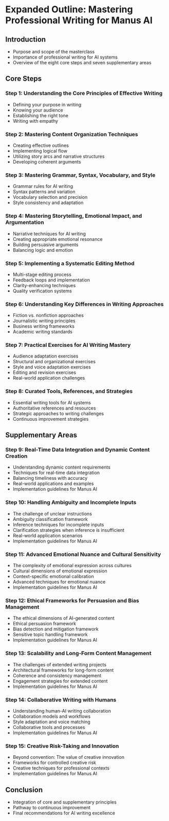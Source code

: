 # Expanded Outline: Mastering Professional Writing for Manus AI

## Introduction
- Purpose and scope of the masterclass
- Importance of professional writing for AI systems
- Overview of the eight core steps and seven supplementary areas

## Core Steps

### Step 1: Understanding the Core Principles of Effective Writing
- Defining your purpose in writing
- Knowing your audience
- Establishing the right tone
- Writing with empathy

### Step 2: Mastering Content Organization Techniques
- Creating effective outlines
- Implementing logical flow
- Utilizing story arcs and narrative structures
- Developing coherent arguments

### Step 3: Mastering Grammar, Syntax, Vocabulary, and Style
- Grammar rules for AI writing
- Syntax patterns and variation
- Vocabulary selection and precision
- Style consistency and adaptation

### Step 4: Mastering Storytelling, Emotional Impact, and Argumentation
- Narrative techniques for AI writing
- Creating appropriate emotional resonance
- Building persuasive arguments
- Balancing logic and emotion

### Step 5: Implementing a Systematic Editing Method
- Multi-stage editing process
- Feedback loops and implementation
- Clarity-enhancing techniques
- Quality verification systems

### Step 6: Understanding Key Differences in Writing Approaches
- Fiction vs. nonfiction approaches
- Journalistic writing principles
- Business writing frameworks
- Academic writing standards

### Step 7: Practical Exercises for AI Writing Mastery
- Audience adaptation exercises
- Structural and organizational exercises
- Style and voice adaptation exercises
- Editing and revision exercises
- Real-world application challenges

### Step 8: Curated Tools, References, and Strategies
- Essential writing tools for AI systems
- Authoritative references and resources
- Strategic approaches to writing challenges
- Continuous improvement strategies

## Supplementary Areas

### Step 9: Real-Time Data Integration and Dynamic Content Creation
- Understanding dynamic content requirements
- Techniques for real-time data integration
- Balancing timeliness with accuracy
- Real-world applications and examples
- Implementation guidelines for Manus AI

### Step 10: Handling Ambiguity and Incomplete Inputs
- The challenge of unclear instructions
- Ambiguity classification framework
- Inference techniques for incomplete inputs
- Clarification strategies when inference is insufficient
- Real-world application scenarios
- Implementation guidelines for Manus AI

### Step 11: Advanced Emotional Nuance and Cultural Sensitivity
- The complexity of emotional expression across cultures
- Cultural dimensions of emotional expression
- Context-specific emotional calibration
- Advanced techniques for emotional nuance
- Implementation guidelines for Manus AI

### Step 12: Ethical Frameworks for Persuasion and Bias Management
- The ethical dimensions of AI-generated content
- Ethical persuasion framework
- Bias detection and mitigation framework
- Sensitive topic handling framework
- Implementation guidelines for Manus AI

### Step 13: Scalability and Long-Form Content Management
- The challenges of extended writing projects
- Architectural frameworks for long-form content
- Coherence and consistency management
- Engagement strategies for extended content
- Implementation guidelines for Manus AI

### Step 14: Collaborative Writing with Humans
- Understanding human-AI writing collaboration
- Collaboration models and workflows
- Style adaptation and voice matching
- Collaborative tools and processes
- Implementation guidelines for Manus AI

### Step 15: Creative Risk-Taking and Innovation
- Beyond convention: The value of creative innovation
- Frameworks for controlled creative risk
- Creative techniques for professional contexts
- Implementation guidelines for Manus AI

## Conclusion
- Integration of core and supplementary principles
- Pathway to continuous improvement
- Final recommendations for AI writing excellence

